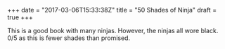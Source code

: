 +++
date = "2017-03-06T15:33:38Z"
title = "50 Shades of Ninja"
draft = true
+++

This is a good book with many ninjas. However, the ninjas all wore black. 0/5 as this is fewer shades than promised.